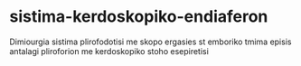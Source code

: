 # sistima-kerdoskopiko-endiaferon
Dimiourgia sistima plirofodotisi me skopo ergasies st emboriko tmima episis antalagi pliroforion me kerdoskopiko stoho esepiretisi 
